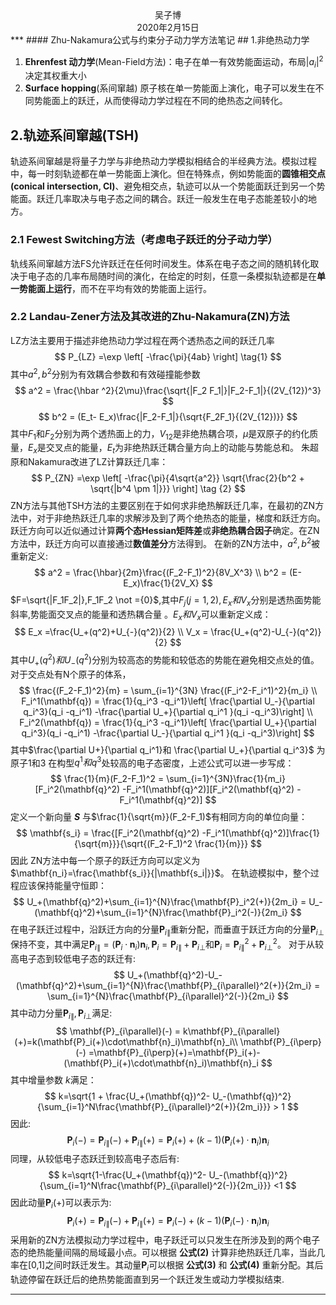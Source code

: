 <center>
吴子博
</center>
<center>
2020年2月15日
</center>
***
#### Zhu-Nakamura公式与约束分子动力学方法笔记
## 1.非绝热动力学

1. **Ehrenfest 动力学**(Mean-Field方法)：电子在单一有效势能面运动，布局$|a_i| ^2$决定其权重大小
2. **Surface hopping**(系间窜越) 原子核在单一势能面上演化，电子可以发生在不同势能面上的跃迁，从而使得动力学过程在不同的绝热态之间转化。

## 2.轨迹系间窜越(TSH)

轨迹系间窜越是将量子力学与非绝热动力学模拟相结合的半经典方法。模拟过程中，每一时刻轨迹都在单一势能面上演化。但在特殊点，例如势能面的**圆锥相交点(conical intersection, CI)**、避免相交点，轨迹可以从一个势能面跃迁到另一个势能面。跃迁几率取决与电子态之间的耦合。跃迁一般发生在电子态能差较小的地方。

### 2.1 Fewest Switching方法（考虑电子跃迁的分子动力学）

轨线系间窜越方法FS允许跃迁在任何时间发生。体系在电子态之间的随机转化取决于电子态的几率布局随时间的演化，在给定的时刻，任意一条模拟轨迹都是在**单一势能面上运行**，而不在平均有效的势能面上运行。

### 2.2 Landau-Zener方法及其改进的Zhu-Nakamura(ZN)方法

LZ方法主要用于描述非绝热动力学过程在两个透热态之间的跃迁几率
$$
 P_{LZ} =\exp \left[ -\frac{\pi}{4ab}  \right]  \tag{1} 
$$
其中$a^2,b^2$分别为有效耦合参数和有效碰撞能参数 
$$
a^2 = \frac{\hbar ^2}{2\mu}\frac{\sqrt{|F_2 F_1|}|F_2-F_1|}{(2V_{12})^3}
$$
$$
b^2 = (E_t- E_x)\frac{|F_2-F_1|}{\sqrt{F_2F_1}{(2V_{12})}}
$$
其中$F_1$和$F_2$分别为两个透热面上的力，$V_{12}$是非绝热耦合项，$\mu$是双原子的约化质量，$E_x$是交叉点的能量，$E_t$为非绝热跃迁耦合量方向上的动能与势能总和。
朱超原和Nakamura改进了LZ计算跃迁几率：
$$
P_{ZN} =\exp \left[ -\frac{\pi}{4\sqrt{a^2}} \sqrt{\frac{2}{b^2 + \sqrt{|b^4 \pm 1|}}} \right]  \tag {2}
$$
ZN方法与其他TSH方法的主要区别在于如何求非绝热解跃迁几率，在最初的ZN方法中，对于非绝热跃迁几率的求解涉及到了两个绝热态的能量，梯度和跃迁方向。跃迁方向可以近似通过计算**两个态Hessian矩阵差**或**非绝热耦合因子**确定。在ZN方法中，跃迁方向可以直接通过**数值差分**方法得到。
在新的ZN方法中，$a^2,b^2$被重新定义:
$$
a^2 = \frac{\hbar}{2m}\frac{(F_2-F_1)^2}{8V_X^3} \\
 b^2 = (E-E_x)\frac{1}{2V_X}
$$
$F=\sqrt{|F_1F_2|},F_1F_2 \not ={0}$,其中$F_j(j=1,2),E_x和V_x$分别是透热面势能斜率,势能面交叉点的能量和透热耦合量 。$E_x和V_x$可以重新定义成：
$$
E_x =\frac{U_+(q^2)+U_{-}(q^2)}{2} \\
V_x = \frac{U_+(q^2)-U_{-}(q^2)}{2}
$$
其中$U_+(q^2)和U_-(q^2)$分别为较高态的势能和较低态的势能在避免相交点处的值。
对于交点处有N个原子的体系，
$$
\frac{(F_2-F_1)^2}{m} = \sum_{i=1}^{3N} \frac{(F_i^2-F_i^1)^2}{m_i}  \\
 F_i^1(\mathbf{q}) = \frac{1}{q_i^3 -q_i^1}\left[   \frac{\partial U_-}{\partial q_i^3}(q_i -q_i^1)  -\frac{\partial U_+}{\partial q_i^1
 }(q_i -q_i^3)\right] \\
 F_i^2(\mathbf{q}) = \frac{1}{q_i^3 -q_i^1}\left[   \frac{\partial U_+}{\partial q_i^3}(q_i -q_i^1)  -\frac{\partial U_-}{\partial q_i^1
 }(q_i -q_i^3)\right]
$$
其中$\frac{\partial U+}{\partial q_i^1}和 \frac{\partial U_+}{\partial q_i^3}$ 为原子1和3 在构型$q^1和q^3$处较高的电子态密度，上述公式可以进一步写成：
$$
\frac{1}{m}(F_2-F_1)^2 = \sum_{i=1}^{3N}\frac{1}{m_i}[F_i^2(\mathbf{q}^2) -F_i^1(\mathbf{q}^2)][F_i^2(\mathbf{q}^2) -F_i^1(\mathbf{q}^2)]
$$
定义一个新向量 ***S*** 与$\frac{1}{\sqrt{m}}(F_2-F_1)$有相同方向的单位向量：
$$
\mathbf{s_i} = \frac{[F_i^2(\mathbf{q}^2) -F_i^1(\mathbf{q}^2)]\frac{1}{\sqrt{m}}}{\sqrt{(F_2-F_1)^2 \frac{1}{m}}}
$$
因此 ZN方法中每一个原子的跃迁方向可以定义为$\mathbf{n_i}=\frac{\mathbf{s_i}}{|\mathbf{s_i|}}$。 在轨迹模拟中，整个过程应该保持能量守恒即：
$$
U_+(\mathbf{q}^2)+\sum_{i=1}^{N}\frac{\mathbf{P}_i^2(+)}{2m_i} = U_-(\mathbf{q}^2)+\sum_{i=1}^{N}\frac{\mathbf{P}_i^2(-)}{2m_i}
$$
在电子跃迁过程中，沿跃迁方向的分量$\mathbf{P}_{i\parallel}$重新分配，而垂直于跃迁方向的分量$\mathbf{P}_{i\perp}$保持不变，其中满足$\mathbf{P}_{i\parallel} =(\mathbf{P}_i \cdot \mathbf{n}_i)\mathbf{n}_i ,\mathbf{P}_i = \mathbf{P}_{i\parallel}+\mathbf{P}_{i\perp}$和$\mathbf{P}_i = \mathbf{P}_{i\parallel}^2+\mathbf{P}_{i\perp}^2$。
对于从较高电子态到较低电子态的跃迁有:
$$
U_+(\mathbf{q}^2)-U_-(\mathbf{q}^2)+\sum_{i=1}^{N}\frac{\mathbf{P}_{i\parallel}^2(+)}{2m_i} = \sum_{i=1}^{N}\frac{\mathbf{P}_{i\parallel}^2(-)}{2m_i}
$$
其中动力分量$\mathbf{P}_{i\parallel},\mathbf{P}_{i\perp}$满足:
$$
\mathbf{P}_{i\parallel}(-) = k\mathbf{P}_{i\parallel}(+)=k(\mathbf{P}_i(+)\cdot\mathbf{n}_i)\mathbf{n}_i\\ 
\mathbf{P}_{i\perp}(-) =\mathbf{P}_{i\perp}(+)=\mathbf{P}_i(+)-(\mathbf{P}_i(+)\cdot\mathbf{n}_i)\mathbf{n}_i
$$
其中增量参数 *k*满足：
$$
k=\sqrt{1 + \frac{U_+(\mathbf{q})^2- U_-(\mathbf{q})^2}{\sum_{i=1}^N\frac{\mathbf{P}_{i\parallel}^2(+)}{2m_i}}} > 1
$$
因此:
$$
\mathbf{P}_i(-) = \mathbf{P}_{i\parallel}(-)+\mathbf{P}_{i\parallel}(+)=\mathbf{P}_i(+)+(k-1)(\mathbf{P}_i(+)\cdot\mathbf{n}_i)\mathbf{n}_i \tag{3}
$$
同理，从较低电子态跃迁到较高电子态后有:
$$
k=\sqrt{1-\frac{U_+(\mathbf{q})^2- U_-(\mathbf{q})^2}{\sum_{i=1}^N\frac{\mathbf{P}_{i\parallel}^2(-)}{2m_i}}} <1
$$
因此动量$\mathbf{P}_i(+)$可以表示为:
$$
\mathbf{P}_i(+) = \mathbf{P}_{i\parallel}(-)+\mathbf{P}_{i\parallel}(+)=\mathbf{P}_i(-)+(k-1)(\mathbf{P}_i(-)\cdot\mathbf{n}_i)\mathbf{n}_i \tag{4}
$$
采用新的ZN方法模拟动力学过程中，电子跃迁可以只发生在所涉及到的两个电子态的绝热能量间隔的局域最小点。可以根据 **公式(2)** 计算非绝热跃迁几率，当此几率在[0,1]之间时跃迁发生。其动量$\mathbf{P}_i$可以根据 **公式(3)** 和 **公式(4)** 重新分配。其后轨迹停留在跃迁后的绝热势能面直到另一个跃迁发生或动力学模拟结束.

***